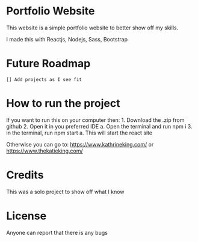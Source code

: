 # Portfolio Website

This website is a simple portfolio website to better show off my skills.

I made this with Reactjs, Nodejs, Sass, Bootstrap

# Future Roadmap
    [] Add projects as I see fit

# How to run the project
If you want to run this on your computer then:
    1. Download the .zip from github
    2. Open it in you preferred IDE
        a. Open the terminal and run npm i
    3. in the terminal, run npm start
        a. This will start the react site

Otherwise you can go to: https://www.kathrineking.com/ or https://www.thekatieking.com/ 

# Credits
This was a solo project to show off what I know

# License
Anyone can report that there is any bugs